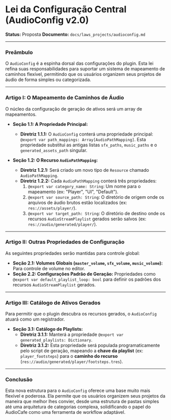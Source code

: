 # Lei da Configuração Central (AudioConfig v2.0)

**Status:** Proposta
**Documento:** `docs/laws_projects/audioconfig.md`

---

### **Preâmbulo**

O `AudioConfig` é a espinha dorsal das configurações do plugin. Esta lei refina suas responsabilidades para suportar um sistema de mapeamento de caminhos flexível, permitindo que os usuários organizem seus projetos de áudio de forma simples ou categorizada.

---

### **Artigo I: O Mapeamento de Caminhos de Áudio**

O núcleo da configuração de geração de ativos será um array de mapeamentos.

*   **Seção 1.1: A Propriedade Principal:**
    *   **Diretriz 1.1.1:** O `AudioConfig` conterá uma propriedade principal: `@export var path_mappings: Array[AudioPathMapping]`. Esta propriedade substitui as antigas listas `sfx_paths`, `music_paths` e o `generated_assets_path` singular.

*   **Seção 1.2: O Recurso `AudioPathMapping`:**
    *   **Diretriz 1.2.1:** Será criado um novo tipo de `Resource` chamado `AudioPathMapping`.
    *   **Diretriz 1.2.2:** Cada `AudioPathMapping` conterá três propriedades:
        1.  `@export var category_name: String`: Um nome para o mapeamento (ex: "Player", "UI", "Default").
        2.  `@export var source_path: String`: O diretório de origem onde os arquivos de áudio brutos estão localizados (ex: `res://assets/player/`).
        3.  `@export var target_path: String`: O diretório de destino onde os recursos `AudioStreamPlaylist` gerados serão salvos (ex: `res://audio/generated/player/`).

---

### **Artigo II: Outras Propriedades de Configuração**

As seguintes propriedades serão mantidas para controle global:

*   **Seção 2.1: Volumes Globais (`master_volume`, `sfx_volume`, `music_volume`):** Para controle de volume no editor.
*   **Seção 2.2: Configurações Padrão de Geração:** Propriedades como `@export var default_playlist_loop: bool` para definir os padrões dos recursos `AudioStreamPlaylist` gerados.

---

### **Artigo III: Catálogo de Ativos Gerados**

Para permitir que o plugin descubra os recursos gerados, o `AudioConfig` atuará como um registrador.

*   **Seção 3.1: Catálogo de Playlists:**
    *   **Diretriz 3.1.1:** Manterá a propriedade `@export var generated_playlists: Dictionary`.
    *   **Diretriz 3.1.2:** Esta propriedade será populada programaticamente pelo script de geração, mapeando a **chave da playlist** (ex: `player_footsteps`) para o **caminho do recurso** (`res://audio/generated/player/footsteps.tres`).

---

### **Conclusão**

Esta nova estrutura para o `AudioConfig` oferece uma base muito mais flexível e poderosa. Ela permite que os usuários organizem seus projetos da maneira que melhor lhes convier, desde uma estrutura de pastas simples até uma arquitetura de categorias complexa, solidificando o papel do AudioCafe como uma ferramenta de workflow adaptável.